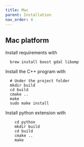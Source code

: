 ```yaml
---
title: Mac
parent: Installation
nav_order: 4
---
```


## Mac platform

Install requirements with
```
  brew install boost gdal libomp
```

Install the C++ program with

```
  # Under the project folder
  mkdir build
  cd build
  cmake ..
  make
  sudo make install
```

Install python extension with

```
    cd python
    mkdir build
    cd build
    cmake ..
    make
```
